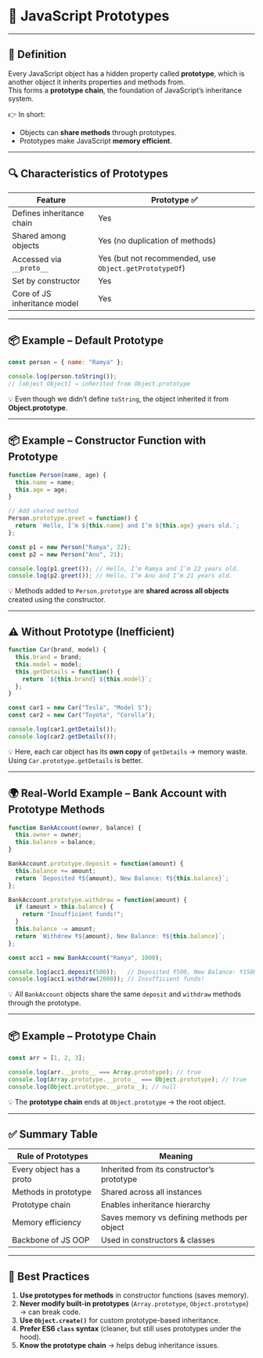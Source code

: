# 🧩 JavaScript Prototypes  

---

## 📖 Definition  

Every JavaScript object has a hidden property called **prototype**, which is another object it inherits properties and methods from.  
This forms a **prototype chain**, the foundation of JavaScript’s inheritance system.  

👉 In short:  
- Objects can **share methods** through prototypes.  
- Prototypes make JavaScript **memory efficient**.  

---

## 🔍 Characteristics of Prototypes  

| Feature                        | Prototype ✅                              |
| ------------------------------ | ---------------------------------------- |
| Defines inheritance chain      | Yes                                      |
| Shared among objects           | Yes (no duplication of methods)          |
| Accessed via `__proto__`       | Yes (but not recommended, use `Object.getPrototypeOf`) |
| Set by constructor             | Yes                                      |
| Core of JS inheritance model   | Yes                                      |

---

## 📦 Example – Default Prototype  

```javascript
const person = { name: "Ramya" };

console.log(person.toString()); 
// [object Object] → inherited from Object.prototype
```

💡 Even though we didn’t define `toString`, the object inherited it from **Object.prototype**.  

---

## 📦 Example – Constructor Function with Prototype  

```javascript
function Person(name, age) {
  this.name = name;
  this.age = age;
}

// Add shared method
Person.prototype.greet = function() {
  return `Hello, I’m ${this.name} and I’m ${this.age} years old.`;
};

const p1 = new Person("Ramya", 22);
const p2 = new Person("Anu", 21);

console.log(p1.greet()); // Hello, I’m Ramya and I’m 22 years old.
console.log(p2.greet()); // Hello, I’m Anu and I’m 21 years old.
```

💡 Methods added to `Person.prototype` are **shared across all objects** created using the constructor.  

---

## ⚠ Without Prototype (Inefficient)  

```javascript
function Car(brand, model) {
  this.brand = brand;
  this.model = model;
  this.getDetails = function() {
    return `${this.brand} ${this.model}`;
  };
}

const car1 = new Car("Tesla", "Model S");
const car2 = new Car("Toyota", "Corolla");

console.log(car1.getDetails());
console.log(car2.getDetails());
```

💡 Here, each car object has its **own copy** of `getDetails` → memory waste.  
Using `Car.prototype.getDetails` is better.  

---

## 🌍 Real-World Example – Bank Account with Prototype Methods  

```javascript
function BankAccount(owner, balance) {
  this.owner = owner;
  this.balance = balance;
}

BankAccount.prototype.deposit = function(amount) {
  this.balance += amount;
  return `Deposited ₹${amount}, New Balance: ₹${this.balance}`;
};

BankAccount.prototype.withdraw = function(amount) {
  if (amount > this.balance) {
    return "Insufficient funds!";
  }
  this.balance -= amount;
  return `Withdrew ₹${amount}, New Balance: ₹${this.balance}`;
};

const acc1 = new BankAccount("Ramya", 1000);

console.log(acc1.deposit(500));   // Deposited ₹500, New Balance: ₹1500
console.log(acc1.withdraw(2000)); // Insufficient funds!
```

💡 All `BankAccount` objects share the same `deposit` and `withdraw` methods through the prototype.  

---

## 📦 Example – Prototype Chain  

```javascript
const arr = [1, 2, 3];

console.log(arr.__proto__ === Array.prototype); // true
console.log(Array.prototype.__proto__ === Object.prototype); // true
console.log(Object.prototype.__proto__); // null
```

💡 The **prototype chain** ends at `Object.prototype` → the root object.  

---

## ✅ Summary Table  

| Rule of Prototypes       | Meaning                                   |
| -------------------------| ----------------------------------------- |
| Every object has a proto | Inherited from its constructor’s prototype|
| Methods in prototype     | Shared across all instances               |
| Prototype chain          | Enables inheritance hierarchy             |
| Memory efficiency        | Saves memory vs defining methods per object |
| Backbone of JS OOP       | Used in constructors & classes            |

---

## 🧠 Best Practices  

1. **Use prototypes for methods** in constructor functions (saves memory).  
2. **Never modify built-in prototypes** (`Array.prototype`, `Object.prototype`) → can break code.  
3. **Use `Object.create()`** for custom prototype-based inheritance.  
4. **Prefer ES6 `class` syntax** (cleaner, but still uses prototypes under the hood).  
5. **Know the prototype chain** → helps debug inheritance issues.  
